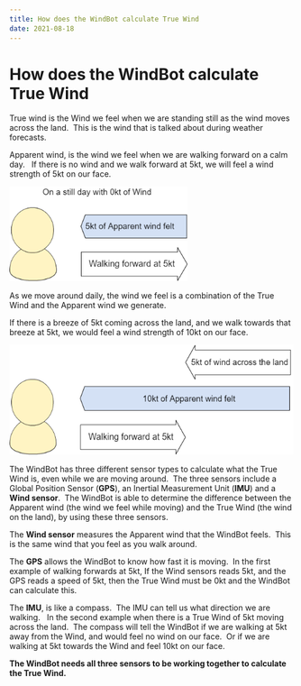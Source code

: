 ```yaml
---
title: How does the WindBot calculate True Wind
date: 2021-08-18
---
```


# How does the WindBot calculate True Wind

True wind is the Wind we feel when we are standing still as the wind moves across the land.  This is the wind that is talked about during weather forecasts.

Apparent wind, is the wind we feel when we are walking forward on a calm day.   If there is no wind and we walk forward at 5kt, we will feel a wind strength of 5kt on our face.

<img src="../../../assets/images/tooyhpbZFlmbDBs7YgLJROd4ZhgRrh23Tg.png" alt="" width="316px" height="167.294px" />

As we move around daily, the wind we feel is a combination of the True Wind and the Apparent wind we generate.

If there is a breeze of 5kt coming across the land, and we walk towards that breeze at 5kt, we would feel a wind strength of 10kt on our face.

<img src="../../../assets/images/PW-q-J_fSE2ozEUHl-f7RseBl6oh60OfGQ.png" alt="" width="526px" height="195.052px" />

The WindBot has three different sensor types to calculate what the True Wind is, even while we are moving around.  The three sensors include a Global Position Sensor (**GPS**), an Inertial Measurement Unit (**IMU**) and a **Wind sensor**.  The WindBot is able to determine the difference between the Apparent wind (the wind we feel while moving) and the True Wind (the wind on the land), by using these three sensors.

The **Wind sensor** measures the Apparent wind that the WindBot feels.  This is the same wind that you feel as you walk around.

The **GPS** allows the WindBot to know how fast it is moving.  In the first example of walking forwards at 5kt, If the Wind sensors reads 5kt, and the GPS reads a speed of 5kt, then the True Wind must be 0kt and the WindBot can calculate this.

The **IMU**, is like a compass.  The IMU can tell us what direction we are walking.   In the second example when there is a True Wind of 5kt moving across the land.  The compass will tell the WindBot if we are walking at 5kt away from the Wind, and would feel no wind on our face.  Or if we are walking at 5kt towards the Wind and feel 10kt on our face.

**The WindBot needs all three sensors to be working together to calculate the True Wind.**

